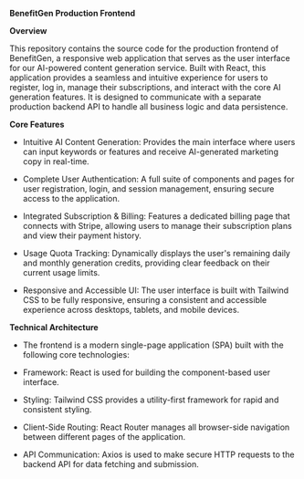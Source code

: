 **BenefitGen Production Frontend** 

**Overview**

This repository contains the source code for the production frontend of BenefitGen, a responsive web application that serves as the user interface for our AI-powered content generation service. Built with React, this application provides a seamless and intuitive experience for users to register, log in, manage their subscriptions, and interact with the core AI generation features. It is designed to communicate with a separate production backend API to handle all business logic and data persistence.

**Core Features**

* Intuitive AI Content Generation: Provides the main interface where users can input keywords or features and receive AI-generated marketing copy in real-time.

* Complete User Authentication: A full suite of components and pages for user registration, login, and session management, ensuring secure access to the application.

* Integrated Subscription & Billing: Features a dedicated billing page that connects with Stripe, allowing users to manage their subscription plans and view their payment history.

* Usage Quota Tracking: Dynamically displays the user's remaining daily and monthly generation credits, providing clear feedback on their current usage limits.

* Responsive and Accessible UI: The user interface is built with Tailwind CSS to be fully responsive, ensuring a consistent and accessible experience across desktops, tablets, and mobile devices.

**Technical Architecture**

* The frontend is a modern single-page application (SPA) built with the following core technologies:

* Framework: React is used for building the component-based user interface.

* Styling: Tailwind CSS provides a utility-first framework for rapid and consistent styling.

* Client-Side Routing: React Router manages all browser-side navigation between different pages of the application.

* API Communication: Axios is used to make secure HTTP requests to the backend API for data fetching and submission.